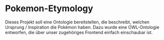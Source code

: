 # Pokemon-Etymology
Dieses Projekt soll eine Ontologie bereitstellen, die beschreibt, welchen Ursprung / Inspiration die Pokémon haben. Dazu wurde eine OWL-Ontologie entworfen, die über  unser zugehöriges Frontend einfach einschaubar ist.
